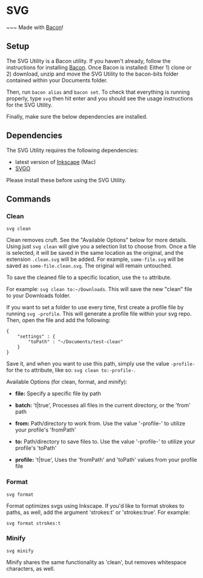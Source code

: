 # SVG #

\~\~\~ Made with [Bacon](https://github.com/jaderigby/bacon)!

## Setup ##

The SVG Utility is a Bacon utility.  If you haven't already, follow the instructions for installing [Bacon](https://github.com/jaderigby/bacon#setup).  Once Bacon is installed: Either 1) clone or 2) download, unzip and move the SVG Utility to the bacon-bits folder contained within your Documents folder.

Then, run `bacon alias` and `bacon set`.  To check that everything is running properly, type `svg` then hit enter and you should see the usage instructions for the SVG Utility.

Finally, make sure the below dependencies are installed.

## Dependencies ##

The SVG Utility requires the following dependencies:

- latest version of [Inkscape](https://inkscape.org/release/inkscape-1.1.2/) (Mac)
- [SVGO](https://github.com/svg/svgo#installation)

Please install these before using the SVG Utility.

## Commands ##

### Clean ###

`svg clean`

Clean removes cruft. See the "Available Options" below for more details.  Using just `svg clean` will give you a selection list to choose from.  Once a file is selected, it will be saved in the same location as the original, and the extension `.clean.svg` will be added.  For example, `some-file.svg` will be saved as `some-file.clean.svg`.  The original will remain untouched.

To save the cleaned file to a specific location, use the `to` attribute.

For example: `svg clean to:~/Downloads`.  This will save the new "clean" file to your Downloads folder.

If you want to set a folder to use every time, first create a profile file by running `svg -profile`.  This will generate a profile file within your svg repo.  Then, open the file and add the following:

```
{
	"settings" : {
		"toPath" : "~/Documents/test-clean"
	}
}
```

Save it, and when you want to use this path, simply use the value `-profile-` for the `to` attribute, like so:  `svg clean to:-profile-`.


Available Options (for clean, format, and minify):

- __file:__           Specify a specific file by path

- __batch:__          't|true', Processes all files in the current directory, or the 'from' path

- __from:__           Path/directory to work from.
Use the value '-profile-' to utilize your profile's 'fromPath'

- __to:__             Path/directory to save files to.
                Use the value '-profile-' to utilize your profile's 'toPath'

- __profile:__        't|true', Uses the 'fromPath' and 'toPath' values from your profile file

### Format ###

`svg format`

Format optimizes svgs using Inkscape.  If you'd like to format strokes to paths, as well, add the argument 'strokes:t' or 'strokes:true'. For example:

```
svg format strokes:t

```

### Minify ###

`svg minify`

Minify shares the same functionality as 'clean', but removes whitespace characters, as well.